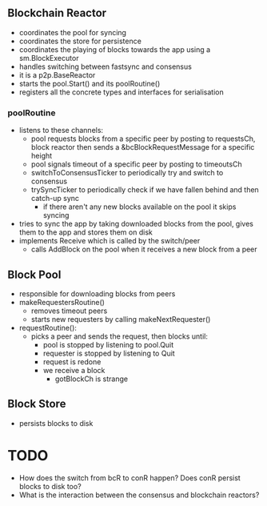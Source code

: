 
## Blockchain Reactor

* coordinates the pool for syncing
* coordinates the store for persistence
* coordinates the playing of blocks towards the app using a sm.BlockExecutor
* handles switching between fastsync and consensus
* it is a p2p.BaseReactor
* starts the pool.Start() and its poolRoutine()
* registers all the concrete types and interfaces for serialisation

### poolRoutine

* listens to these channels:
  * pool requests blocks from a specific peer by posting to requestsCh, block reactor then sends
    a &bcBlockRequestMessage for a specific height
  * pool signals timeout of a specific peer by posting to timeoutsCh
  * switchToConsensusTicker to periodically try and switch to consensus
  * trySyncTicker to periodically check if we have fallen behind and then catch-up sync
    * if there aren't any new blocks available on the pool it skips syncing
* tries to sync the app by taking downloaded blocks from the pool, gives them to the app and stores
  them on disk
* implements Receive which is called by the switch/peer
  * calls AddBlock on the pool when it receives a new block from a peer

## Block Pool

* responsible for downloading blocks from peers
* makeRequestersRoutine()
  * removes timeout peers
  * starts new requesters by calling makeNextRequester()
* requestRoutine():
  * picks a peer and sends the request, then blocks until:
    * pool is stopped by listening to pool.Quit
    * requester is stopped by listening to Quit
    * request is redone
    * we receive a block
      * gotBlockCh is strange

## Block Store

* persists blocks to disk

# TODO

* How does the switch from bcR to conR happen? Does conR persist blocks to disk too?
* What is the interaction between the consensus and blockchain reactors?
